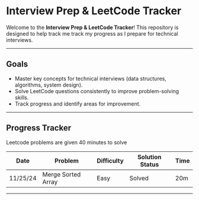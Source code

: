 # Interview Prep & LeetCode Tracker

Welcome to the **Interview Prep & LeetCode Tracker**! This repository is designed to help track me track my progress as I prepare for technical interviews. 

---

## Goals

- Master key concepts for technical interviews (data structures, algorithms, system design).
- Solve LeetCode questions consistently to improve problem-solving skills.
- Track progress and identify areas for improvement.

---

## Progress Tracker

Leetcode problems are given 40 minutes to solve

| **Date**        | **Problem** | **Difficulty** | **Solution Status**       | **Time** |
|------------------|------------------|----------------|----------------------------|----------------|
| 11/25/24       | Merge Sorted Array  | Easy | Solved | 20m

---


